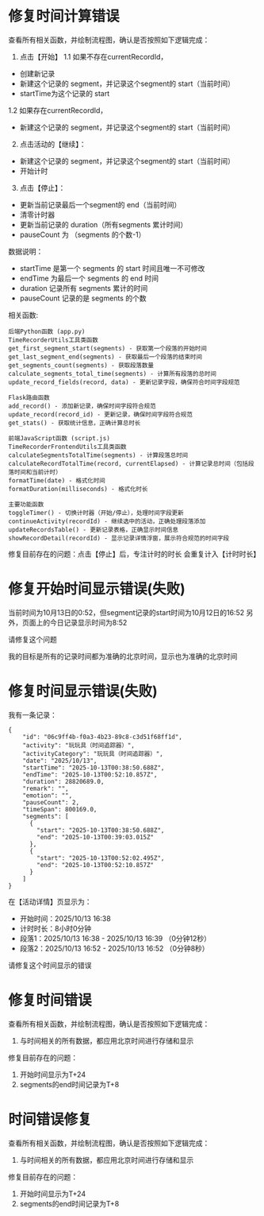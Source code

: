 # 修复时间计算错误
查看所有相关函数，并绘制流程图，确认是否按照如下逻辑完成：
1. 点击【开始】
1.1 如果不存在currentRecordId，
- 创建新记录
- 新建这个记录的 segment，并记录这个segment的 start（当前时间）
- startTime为这个记录的 start

1.2 如果存在currentRecordId，
- 新建这个记录的 segment，并记录这个segment的 start（当前时间）

2. 点击活动的【继续】：
- 新建这个记录的 segment，并记录这个segment的 start（当前时间）
- 开始计时

3. 点击【停止】：
- 更新当前记录最后一个segment的 end（当前时间）
- 清零计时器
- 更新当前记录的 duration（所有segments 累计时间）
- pauseCount 为 （segments 的个数-1）


数据说明：
- startTime 是第一个 segments 的 start 时间且唯一不可修改
- endTime 为最后一个 segments 的 end 时间
- duration 记录所有 segments 累计的时间
- pauseCount 记录的是 segments 的个数

相关函数:
```
后端Python函数 (app.py)
TimeRecorderUtils工具类函数
get_first_segment_start(segments) - 获取第一个段落的开始时间
get_last_segment_end(segments) - 获取最后一个段落的结束时间
get_segments_count(segments) - 获取段落数量
calculate_segments_total_time(segments) - 计算所有段落的总时间
update_record_fields(record, data) - 更新记录字段，确保符合时间字段规范

Flask路由函数
add_record() - 添加新记录，确保时间字段符合规范
update_record(record_id) - 更新记录，确保时间字段符合规范
get_stats() - 获取统计信息，正确计算总时长

前端JavaScript函数 (script.js)
TimeRecorderFrontendUtils工具类函数
calculateSegmentsTotalTime(segments) - 计算段落总时间
calculateRecordTotalTime(record, currentElapsed) - 计算记录总时间（包括段落时间和当前计时）
formatTime(date) - 格式化时间
formatDuration(milliseconds) - 格式化时长

主要功能函数
toggleTimer() - 切换计时器（开始/停止），处理时间字段更新
continueActivity(recordId) - 继续选中的活动，正确处理段落添加
updateRecordsTable() - 更新记录表格，正确显示时间信息
showRecordDetail(recordId) - 显示记录详情浮窗，展示符合规范的时间字段
```

修复目前存在的问题：点击【停止】后，专注计时的时长 会重复计入【计时时长】

# 修复开始时间显示错误(失败)
当前时间为10月13日的0:52，但segment记录的start时间为10月12日的16:52
另外，页面上的今日记录显示时间为8:52

请修复这个问题

我的目标是所有的记录时间都为准确的北京时间，显示也为准确的北京时间

# 修复时间显示错误(失败)
我有一条记录：
```
{
    "id": "06c9ff4b-f0a3-4b23-89c8-c3d51f68ff1d",
    "activity": "玩玩具（时间追踪器）",
    "activityCategory": "玩玩具（时间追踪器）",
    "date": "2025/10/13",
    "startTime": "2025-10-13T00:38:50.688Z",
    "endTime": "2025-10-13T00:52:10.857Z",
    "duration": 28820689.0,
    "remark": "",
    "emotion": "",
    "pauseCount": 2,
    "timeSpan": 800169.0,
    "segments": [
      {
        "start": "2025-10-13T00:38:50.688Z",
        "end": "2025-10-13T00:39:03.015Z"
      },
      {
        "start": "2025-10-13T00:52:02.495Z",
        "end": "2025-10-13T00:52:10.857Z"
      }
    ]
}
```
在【活动详情】页显示为：
- 开始时间：2025/10/13 16:38
- 计时时长：8小时0分钟
- 段落1：2025/10/13 16:38 - 2025/10/13 16:39 （0分钟12秒）
- 段落2：2025/10/13 16:52 - 2025/10/13 16:52 （0分钟8秒）

请修复这个时间显示的错误

# 修复时间错误
查看所有相关函数，并绘制流程图，确认是否按照如下逻辑完成：
1. 与时间相关的所有数据，都应用北京时间进行存储和显示

修复目前存在的问题：
1. 开始时间显示为T+24
2. segments的end时间记录为T+8

# 时间错误修复
查看所有相关函数，并绘制流程图，确认是否按照如下逻辑完成：
1. 与时间相关的所有数据，都应用北京时间进行存储和显示

修复目前存在的问题：
1. 开始时间显示为T+24
2. segments的end时间记录为T+8